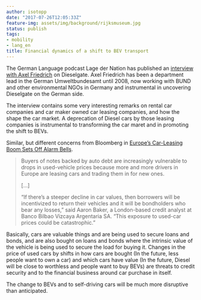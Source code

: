 ```yaml
---
author: isotopp
date: "2017-07-26T12:05:33Z"
feature-img: assets/img/background/rijksmuseum.jpg
status: publish
tags:
- mobility
- lang_en
title: Financial dynamics of a shift to BEV transport
---
```

The German Language podcast Lage der Nation has published an 
[interview with Axel Friedrich](https://www.kuechenstud.io/lagedernation/2017/07/25/ldn-sommerinterview-1-axel-friedrich-zu-diesel-gate/)
on Dieselgate. Axel Friedrich has been a department lead in the German
Umweltbundesamt until 2008, now working with BUND and other environmental
NGOs in Germany and instrumental in uncovering Dieselgate on the German
side.

The interview contains some very interesting remarks on rental car companies
and car maker owned car leasing companies, and how the shape the car market.
A deprecation of Diesel cars by those leasing companies is instrumental to
transforming the car maret and in promoting the shift to BEVs.

Similar, but different concerns from Bloomberg in 
[Europe’s Car-Leasing Boom Sets Off Alarm Bells](https://www.bloomberg.com/news/articles/2017-06-30/auto-debt-risk-spreads-to-europe-as-leases-create-used-car-glut).

> Buyers of notes backed by auto debt are increasingly vulnerable to drops
> in used-vehicle prices because more and more drivers in Europe are leasing
> cars and trading them in for new ones.
>
> […]
>
> “If there’s a steeper decline in car values, then borrowers will be
> incentivized to return their vehicles and it will be bondholders who bear
> any losses,” said Aaron Baker, a London-based credit analyst at Banco
> Bilbao Vizcaya Argentaria SA. “This exposure to used-car prices could be
> catastrophic.”

Basically, cars are valuable things and are being used to secure loans and
bonds, and are also bought on loans and bonds where the intrinsic value of
the vehicle is being used to secure the load for buying it. Changes in the
price of used cars by shifts in how cars are bought (In the future, less
people want to own a car) and which cars have value (In the future, Diesel
will be close to worthless and people want to buy BEVs) are threats to
credit security and to the financial business around car purchase in itself.

The change to BEVs and to self-driving cars will be much more disruptive
than anticipated.
